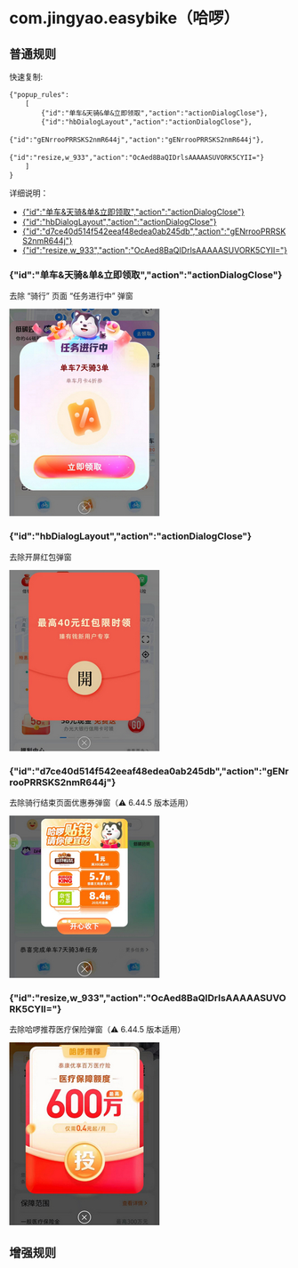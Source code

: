 # com.jingyao.easybike（哈啰）

## 普通规则

快速复制:
```
{"popup_rules":
    [
        {"id":"单车&天骑&单&立即领取","action":"actionDialogClose"},
        {"id":"hbDialogLayout","action":"actionDialogClose"},
        {"id":"gENrrooPRRSKS2nmR644j","action":"gENrrooPRRSKS2nmR644j"},
        {"id":"resize,w_933","action":"OcAed8BaQIDrlsAAAAASUVORK5CYII="}
    ]
}
```
详细说明：
- [{"id":"单车&天骑&单&立即领取","action":"actionDialogClose"}](#id单车天骑单立即领取actionactiondialogclose)
- [{"id":"hbDialogLayout","action":"actionDialogClose"}](#idhbdialoglayoutactionactiondialogclose)
- [{"id":"d7ce40d514f542eeaf48edea0ab245db","action":"gENrrooPRRSKS2nmR644j"}](#idd7ce40d514f542eeaf48edea0ab245dbactiongenrrooprrsks2nmr644j)
- [{"id":"resize,w_933","action":"OcAed8BaQIDrlsAAAAASUVORK5CYII="}](#idresizew_933actionocaed8baqidrlsaaaaasuvork5cyii)

### {"id":"单车&天骑&单&立即领取","action":"actionDialogClose"}
去除 “骑行” 页面 “任务进行中” 弹窗

![](./assets/骑行页面任务进行中弹窗.jpg)

### {"id":"hbDialogLayout","action":"actionDialogClose"}
去除开屏红包弹窗

![](./assets/开屏红包弹窗.jpg)

### {"id":"d7ce40d514f542eeaf48edea0ab245db","action":"gENrrooPRRSKS2nmR644j"}
去除骑行结束页面优惠券弹窗（⚠ 6.44.5 版本适用）

![](./assets/骑行结束页面优惠券弹窗.jpg)

### {"id":"resize,w_933","action":"OcAed8BaQIDrlsAAAAASUVORK5CYII="}
去除哈啰推荐医疗保险弹窗（⚠ 6.44.5 版本适用）

![](./assets/哈啰推荐医疗保险弹窗.jpg)

## 增强规则
